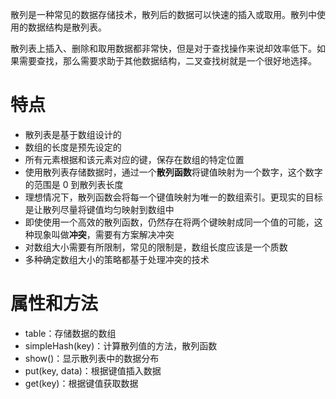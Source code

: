 散列是一种常见的数据存储技术，散列后的数据可以快速的插入或取用。散列中使用的数据结构是散列表。

散列表上插入、删除和取用数据都非常快，但是对于查找操作来说却效率低下。如果需要查找，那么需要求助于其他数据结构，二叉查找树就是一个很好地选择。

# 特点
- 散列表是基于数组设计的
- 数组的长度是预先设定的
- 所有元素根据和该元素对应的键，保存在数组的特定位置
- 使用散列表存储数据时，通过一个**散列函数**将键值映射为一个数字，这个数字的范围是 0 到散列表长度
- 理想情况下，散列函数会将每一个键值映射为唯一的数组索引。更现实的目标是让散列尽量将键值均匀映射到数组中
- 即使使用一个高效的散列函数，仍然存在将两个键映射成同一个值的可能，这种现象叫做**冲突**，需要有方案解决冲突
- 对数组大小需要有所限制，常见的限制是，数组长度应该是一个质数
- 多种确定数组大小的策略都基于处理冲突的技术

# 属性和方法
- table：存储数据的数组
- simpleHash(key)：计算散列值的方法，散列函数
- show()：显示散列表中的数据分布
- put(key, data)：根据键值插入数据
- get(key)：根据键值获取数据